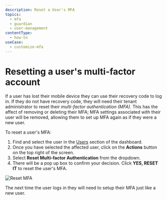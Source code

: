 ```yaml
---
description: Reset a User's MFA
topics:
  - mfa
  - guardian
  - user-management
contentType:
  - how-to
useCase:
  - customize-mfa
---
```

# Resetting a user's multi-factor account

If a user has lost their mobile device they can use their recovery code to log in. If they do not have recovery code, they will need their tenant administrator to reset their <dfn data-key="multifactor-authentication">multi-factor authentication (MFA)</dfn>. This has the affect of removing or deleting their MFA; MFA settings associated with their user will be removed, allowing them to set up MFA again as if they were a new user.

To reset a user's MFA:

1. Find and select the user in the [Users](${manage_url}/#/users) section of the dashboard.
2. Once you have selected the affected user, click on the **Actions** button on the top right of the screen.
3. Select **Reset Multi-factor Authentication** from the dropdown.
4. There will be a pop up box to confirm your decision.  Click **YES, RESET IT** to reset the user's MFA.

 ![Reset MFA](/media/articles/mfa/reset-mfa.png)

The next time the user logs in they will need to setup their MFA just like a new user.

